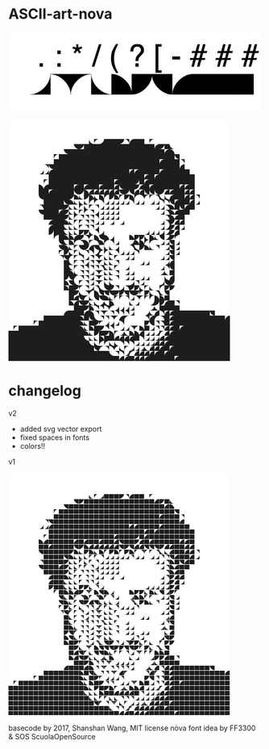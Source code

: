 # ASCII-art-nova

![](./fontpreview.png)

![](./resultsV2.png)
  
# changelog
v2
- added svg vector export
- fixed spaces in fonts
- colors!!

v1

![](./test.png)


basecode by 2017, Shanshan Wang, MIT license
nòva font idea by FF3300 & SOS ScuolaOpenSource
